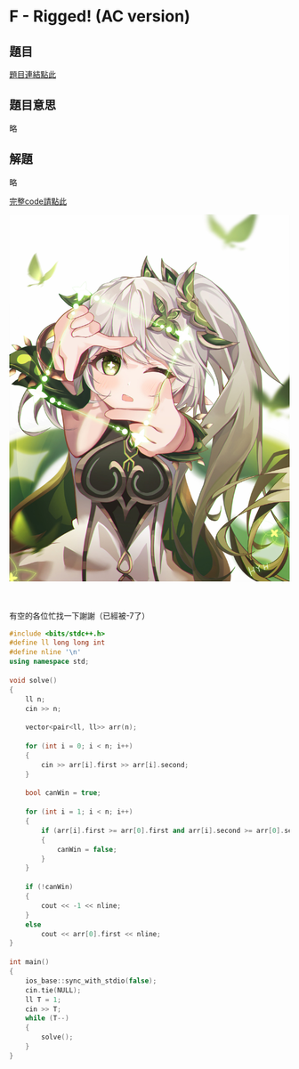 # F - Rigged! (AC version)



## 題目
[題目連結點此](https://vjudge.net/contest/585165#problem/F)

## 題目意思

略

## 解題

略





[完整code請點此](https://github.com/archie0732/CPEB1005/blob/C---Aleksa-and-Stack/cpeF2.cpp) <br>



![](https://github.com/archie0732/CPEB1005/blob/%E5%9C%96%E7%89%87/heyhan-xiaocaoshen2.jpg)


<br>



<br>
有空的各位忙找一下謝謝（已經被-7了）

```  cpp
#include <bits/stdc++.h>
#define ll long long int
#define nline '\n'
using namespace std;

void solve()
{
    ll n;
    cin >> n;

    vector<pair<ll, ll>> arr(n);

    for (int i = 0; i < n; i++)
    {
        cin >> arr[i].first >> arr[i].second;
    }

    bool canWin = true;

    for (int i = 1; i < n; i++)
    {
        if (arr[i].first >= arr[0].first and arr[i].second >= arr[0].second)
        {
            canWin = false;
        }
    }

    if (!canWin)
    {
        cout << -1 << nline;
    }
    else
        cout << arr[0].first << nline;
}

int main()
{
    ios_base::sync_with_stdio(false);
    cin.tie(NULL);
    ll T = 1;
    cin >> T;
    while (T--) 
    {
        solve();
    }
}

```
